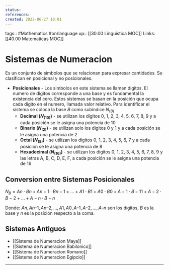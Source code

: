 ```yaml
---
status:
references:
created: 2022-06-27 10:01
---
```

tags:: #Mathematics #on/language 
up:: [[30.00 Linguistica MOC]]
Links: [[40.00 Matematicas MOC]]
# Sistemas de Numeracion
Es un conjunto de simbolos que se relacionan para expresar cantidades. Se clasifican en posicional y no posicionales.
- **Posicionales** - Los simbolos en este sistema se llaman digitos. El numero de digitos corresponde a una base y es fundamental la existencia del cero. Estos sistemas se basan en la posición que ocupa cada digito en el numero, llamada valor relativo. Para identificar el sistema se coloca la base $B$ como subindice $N_{(B)}$
	- **Decimal ($N_{(10)}$)** - se utilizan los digitos 0, 1, 2, 3, 4, 5, 6, 7, 8, 9 y a cada posición se le asigna una potencia de 10
	- **Binario ($N_{(2)}$)** - se utilizan solo los digitos 0 y 1 y a cada posición se le asigna una potencia de 2
	- **Octal ($N_{(8)}$)** - se utilizan los digitos 0, 1, 2, 3, 4, 5, 6, 7 y a cada posición se le asigna una potencia de 8
	- **Hexadecimal ($N_{(16)}$)** - se utilizan los digitos 0, 1, 2, 3, 4, 5, 6, 7, 8, 9 y las letras A, B, C, D, E, F, a cada posición se le asigna una potencia de 16

## Conversion entre Sistemas Posicionales
$N_{B}= An ⋅ Bn + An−1 ⋅ Bn−1 + ...+ A1 ⋅ B1 + A0 ⋅ B0 + A −1⋅ B−11 + A−2 ⋅ B−2 + ...+ A− n ⋅ B− n$

Donde: $An, An – 1, An – 2, …, A1, A0, A– 1, A– 2, …, A– n$ son los dígitos, $B$ es la base y $n$ es la posición respecto a la coma.

## Sistemas Antiguos
- [[Sistema de Numeracion Maya]]
- [[Sistema de Numeracion Babilonico]]
- [[Sistema de Numeracion Romano]]
- [[Sistema de Numeracion Egipcio]]
___
